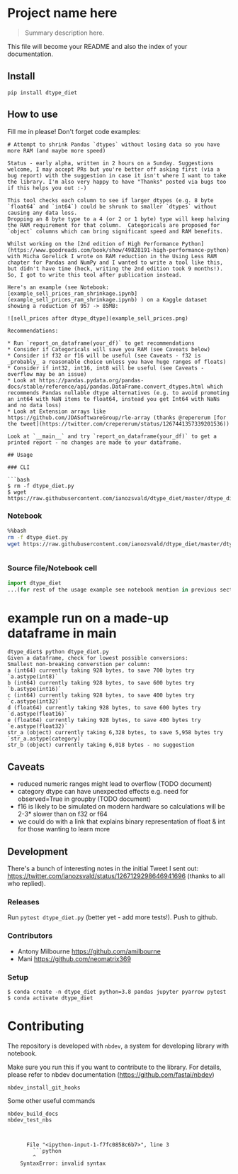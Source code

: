 # Project name here
> Summary description here.


This file will become your README and also the index of your documentation.

## Install

`pip install dtype_diet`

## How to use

Fill me in please! Don't forget code examples:

```
# Attempt to shrink Pandas `dtypes` without losing data so you have more RAM (and maybe more speed)

Status - early alpha, written in 2 hours on a Sunday. Suggestions welcome, I may accept PRs but you're better off asking first (via a bug report) with the suggestion in case it isn't where I want to take the library. I'm also very happy to have "Thanks" posted via bugs too if this helps you out :-)

This tool checks each column to see if larger dtypes (e.g. 8 byte `float64` and `int64`) could be shrunk to smaller `dtypes` without causing any data loss. 
Dropping an 8 byte type to a 4 (or 2 or 1 byte) type will keep halving the RAM requirement for that column.  Categoricals are proposed for `object` columns which can bring significant speed and RAM benefits.

Whilst working on the [2nd edition of High Performance Python](https://www.goodreads.com/book/show/49828191-high-performance-python) with Micha Gorelick I wrote on RAM reduction in the Using Less RAM chapter for Pandas and NumPy and I wanted to write a tool like this, but didn't have time (heck, writing the 2nd edition took 9 months!). So, I got to write this tool after publication instead.

Here's an example (see Notebook: [example_sell_prices_ram_shrinkage.ipynb](example_sell_prices_ram_shrinkage.ipynb) ) on a Kaggle dataset showing a reduction of 957 -> 85MB:

![sell_prices after dtype_dtype](example_sell_prices.png)

Recommendations:

* Run `report_on_dataframe(your_df)` to get recommendations
* Consider if Categoricals will save you RAM (see Caveats below)
* Consider if f32 or f16 will be useful (see Caveats - f32 is _probably_ a reasonable choice unless you have huge ranges of floats)
* Consider if int32, int16, int8 will be useful (see Caveats - overflow may be an issue)
* Look at https://pandas.pydata.org/pandas-docs/stable/reference/api/pandas.DataFrame.convert_dtypes.html which recommends Pandas nullable dtype alternatives (e.g. to avoid promoting an int64 with NaN items to float64, instead you get Int64 with NaNs and no data loss)
* Look at Extension arrays like https://github.com/JDASoftwareGroup/rle-array (thanks @repererum [for the tweet](https://twitter.com/crepererum/status/1267441357339201536))

Look at `__main__` and try `report_on_dataframe(your_df)` to get a printed report - no changes are made to your dataframe.
```

```
## Usage

### CLI

```bash
$ rm -f dtype_diet.py
$ wget https://raw.githubusercontent.com/ianozsvald/dtype_diet/master/dtype_diet.py
```

### Notebook

```bash
%%bash
rm -f dtype_diet.py
wget https://raw.githubusercontent.com/ianozsvald/dtype_diet/master/dtype_diet.py
```
```

```
### Source file/Notebook cell

```python
import dtype_diet
...(for rest of the usage example see notebook mention in previous section)...
```

# example run on a made-up dataframe in __main__

```
dtype_diet$ python dtype_diet.py 
Given a dataframe, check for lowest possible conversions:
Smallest non-breaking converstion per column:
a (int64) currently taking 928 bytes, to save 700 bytes try `a.astype(int8)`
b (int64) currently taking 928 bytes, to save 600 bytes try `b.astype(int16)`
c (int64) currently taking 928 bytes, to save 400 bytes try `c.astype(int32)`
d (float64) currently taking 928 bytes, to save 600 bytes try `d.astype(float16)`
e (float64) currently taking 928 bytes, to save 400 bytes try `e.astype(float32)`
str_a (object) currently taking 6,328 bytes, to save 5,958 bytes try `str_a.astype(category)`
str_b (object) currently taking 6,018 bytes - no suggestion
```

## Caveats

* reduced numeric ranges might lead to overflow (TODO document)
* category dtype can have unexpected effects e.g. need for observed=True in groupby (TODO document)
* f16 is likely to be simulated on modern hardware so calculations will be 2-3* slower than on f32 or f64
* we could do with a link that explains binary representation of float & int for those wanting to learn more

## Development 

There's a bunch of interesting notes in the initial Tweet I sent out: https://twitter.com/ianozsvald/status/1267129298646941696 (thanks to all who replied).

### Releases

Run `pytest dtype_diet.py` (better yet - add more tests!). Push to github.

### Contributors

* Antony Milbourne https://github.com/amilbourne
* Mani https://github.com/neomatrix369

### Setup

```
$ conda create -n dtype_diet python=3.8 pandas jupyter pyarrow pytest
$ conda activate dtype_diet
```

# Contributing
The repository is developed with `nbdev`, a system for developing library with notebook.

Make sure you run this if you want to contribute to the library. For details, please refer to nbdev documentation (https://github.com/fastai/nbdev)
```
nbdev_install_git_hooks
```

Some other useful commands
```
nbdev_build_docs
nbdev_test_nbs
```
```


      File "<ipython-input-1-f7fc0858c6b7>", line 3
        ```python
        ^
    SyntaxError: invalid syntax
    

